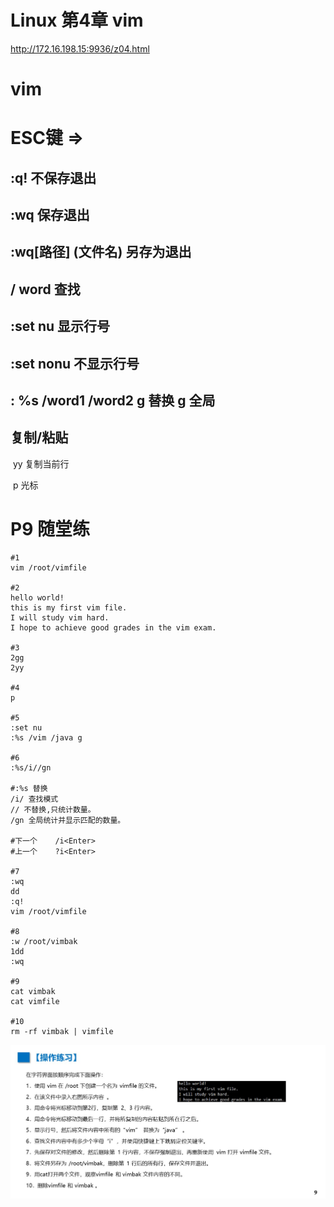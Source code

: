 # Linux 第4章  vim

http://172.16.198.15:9936/z04.html

# vim

# ESC键 =>

## 	:q! 不保存退出

## 	:wq 保存退出

## 	:wq[路径] (文件名)  另存为退出

## 	/ word  查找

## 	:set nu  显示行号

## 	:set nonu  不显示行号

## 	: %s /word1 /word2  g 替换  g 全局

## 	复制/粘贴 

​	yy 复制当前行

​	p 光标



# P9 随堂练

```
#1
vim /root/vimfile

#2
hello world!
this is my first vim file.
I will study vim hard.
I hope to achieve good grades in the vim exam.

#3
2gg
2yy

#4
p

#5
:set nu
:%s /vim /java g

#6
:%s/i//gn

#:%s 替换
/i/ 查找模式
// 不替换,只统计数量。
/gn 全局统计并显示匹配的数量。

#下一个	/i<Enter>
#上一个	?i<Enter>

#7
:wq
dd
:q!
vim /root/vimfile

#8
:w /root/vimbak 
1dd 
:wq

#9
cat vimbak 
cat vimfile

#10
rm -rf vimbak | vimfile
```

![image-20241102115455053](png/image-20241102115455053.png)

